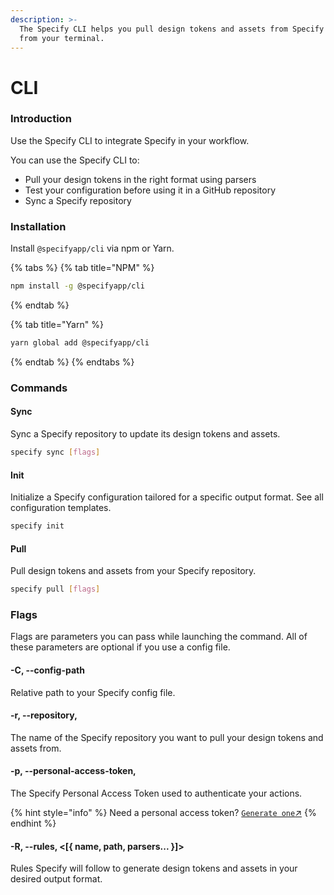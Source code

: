 ```yaml
---
description: >-
  The Specify CLI helps you pull design tokens and assets from Specify right
  from your terminal.
---
```


# CLI

### Introduction

Use the Specify CLI to integrate Specify in your workflow.

You can use the Specify CLI to:

* Pull your design tokens in the right format using parsers
* Test your configuration before using it in a GitHub repository
* Sync a Specify repository

### Installation

Install `@specifyapp/cli` via npm or Yarn.

{% tabs %}
{% tab title="NPM" %}
```bash
npm install -g @specifyapp/cli
```
{% endtab %}

{% tab title="Yarn" %}
```bash
yarn global add @specifyapp/cli
```
{% endtab %}
{% endtabs %}

### Commands

#### Sync

Sync a Specify repository to update its design tokens and assets.

```bash
specify sync [flags]
```

#### Init

Initialize a Specify configuration tailored for a specific output format. See all configuration templates.

```bash
specify init
```

#### Pull

Pull design tokens and assets from your Specify repository.

```bash
specify pull [flags]
```

### Flags

Flags are parameters you can pass while launching the command. All of these parameters are optional if you use a config file.

#### -C, --config-path

Relative path to your Specify config file.

#### -r, --repository,

The name of the Specify repository you want to pull your design tokens and assets from.

#### -p, --personal-access-token,

The Specify Personal Access Token used to authenticate your actions.

{% hint style="info" %}
Need a personal access token? [`Generate one`↗](https://specifyapp.com/user/personal-access-tokens)
{% endhint %}

#### -R, --rules, <\[{ name, path, parsers... }]>

Rules Specify will follow to generate design tokens and assets in your desired output format.
